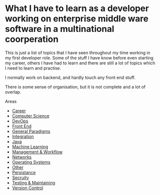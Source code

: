 # What I have to learn as a developer working on enterprise middle ware software in a multinational coorperation

This is just a list of topics that I have seen throughout my time working in my first developer role. Some of the stuff I have know before even starting my career, others I have had to learn and there are still a lot of topics which I need to learn and practise.

I normally work on backend, and hardly touch any front end stuff.

There is some sense of organisation, but it is not complete and a lot of overlap.

Areas

- [Career](career/README.md)
- [Computer Science](computer-science/README.md)
- [DevOps](devops/README.md)
- [Front End](other-topics/front-end/README.md)
- [General Paradigms](general-paradigms/README.md)
- [Integration](integration/README.md)
- [Java](languages/java/README.md)
- [Machine Learning](other-topics/Machine-Learning/README.md)
- [Management & Workflow](management-workflow/README.md)
- [Networks](networks/README.md)
- [Operating Systems](operating-system/README.md)
- [Other](other/README.md)
- [Persistance](Persistance/README.md)
- [Secruity](secruity/README.md)
- [Testing & Maintaining](testing-reading-maintaining/README.md)
- [Version Control](version-control/README.md)
